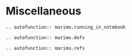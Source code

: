 # Miscellaneous


```{eval-rst}
.. autofunction:: marimo.running_in_notebook
```

```{eval-rst}
.. autofunction:: marimo.defs
```

```{eval-rst}
.. autofunction:: marimo.refs
```
